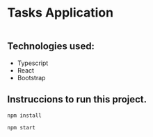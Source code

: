 # Tasks Application

<p>
  <img source="https://german-garcia-portfolio.vercel.app/static/media/Tasks-Typescript.e0f11541.png">
</p>

## Technologies used:

- Typescript
- React
- Bootstrap

## Instruccions to run this project.

```javascript
npm install
```

```javascript
npm start
```
